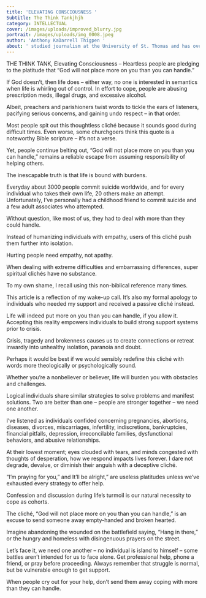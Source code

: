 ```yaml
---
title: 'ELEVATING CONSCIOUSNESS '
Subtitle: The Think Tankjhjh
category: INTELLECTUAL
cover: /images/uploads/improved_blurry.jpg
portrait: /images/uploads/img_0008.jpeg
author: 'Anthony KaDarrell Thigpen '
about: ' studied journalism at the University of St. Thomas and has over 25 years-experience in publishing. AP Style news writing, marketing and photography are his passions.'
---
```

THE THINK TANK, Elevating Consciousness – Heartless people are pledging to the platitude that “God will not place more on you than you can handle.” 

If God doesn’t, then life does – either way, no one is interested in semantics when life is whirling out of control. In effort to cope, people are abusing prescription meds, illegal drugs, and excessive alcohol.

Albeit, preachers and parishioners twist words to tickle the ears of listeners, pacifying serious concerns, and gaining undo respect – in that order.

Most people spit out this thoughtless cliché because it sounds good during difficult times. Even worse, some churchgoers think this quote is a noteworthy Bible scripture – it’s not a verse.

Yet, people continue belting out, “God will not place more on you than you can handle,” remains a reliable escape from assuming responsibility of helping others.

The inescapable truth is that life is bound with burdens.

Everyday about 3000 people commit suicide worldwide, and for every individual who takes their own life, 20 others make an attempt. Unfortunately, I’ve personally had a childhood friend to commit suicide and a few adult associates who attempted.

Without question, like most of us, they had to deal with more than they could handle.

Instead of humanizing individuals with empathy, users of this cliché push them further into isolation.

Hurting people need empathy, not apathy.

When dealing with extreme difficulties and embarrassing differences, super spiritual clichés have no substance.

To my own shame, I recall using this non-biblical reference many times.

This article is a reflection of my wake-up call. It’s also my formal apology to individuals who needed my support and received a passive cliché instead.

Life will indeed put more on you than you can handle, if you allow it. Accepting this reality empowers individuals to build strong support systems prior to crisis.

Crisis, tragedy and brokenness causes us to create connections or retreat inwardly into unhealthy isolation, paranoia and doubt.

Perhaps it would be best if we would sensibly redefine this cliché with words more theologically or psychologically sound.

Whether you’re a nonbeliever or believer, life will burden you with obstacles and challenges.

Logical individuals share similar strategies to solve problems and manifest solutions. Two are better than one – people are stronger together – we need one another.

I’ve listened as individuals confided concerning pregnancies, abortions, diseases, divorces, miscarriages, infertility, indiscretions, bankruptcies, financial pitfalls, depression, irreconcilable families, dysfunctional behaviors, and abusive relationships.

At their lowest moment; eyes clouded with tears, and minds congested with thoughts of desperation, how we respond impacts lives forever. I dare not degrade, devalue, or diminish their anguish with a deceptive cliché.

“I’m praying for you,” and It’ll be alright,” are useless platitudes unless we’ve exhausted every strategy to offer help.

Confession and discussion during life’s turmoil is our natural necessity to cope as cohorts.

The cliché, “God will not place more on you than you can handle,” is an excuse to send someone away empty-handed and broken hearted.

Imagine abandoning the wounded on the battlefield saying, “Hang in there,” or the hungry and homeless with disingenuous prayers on the street.

Let’s face it, we need one another – no individual is island to himself – some battles aren’t intended for us to face alone. Get professional help, phone a friend, or pray before proceeding. Always remember that struggle is normal, but be vulnerable enough to get support.

When people cry out for your help, don’t send them away coping with more than they can handle.
